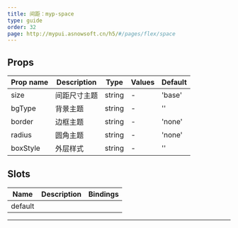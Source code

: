 ```yaml
---
title: 间距：myp-space
type: guide
order: 32
page: http://mypui.asnowsoft.cn/h5/#/pages/flex/space
---
```


## Props

| Prop name | Description  | Type   | Values | Default |
| --------- | ------------ | ------ | ------ | ------- |
| size      | 间距尺寸主题 | string | -      | 'base'  |
| bgType    | 背景主题     | string | -      | ''      |
| border    | 边框主题     | string | -      | 'none'  |
| radius    | 圆角主题     | string | -      | 'none'  |
| boxStyle  | 外层样式     | string | -      | ''      |

## Slots

| Name    | Description | Bindings |
| ------- | ----------- | -------- |
| default |             |          |

---

